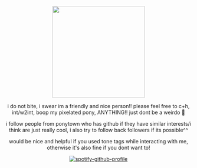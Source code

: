 <div align="center">
<img width="250" src="https://github.com/user-attachments/assets/4e682f04-1564-4c8d-ac35-21ac390a13ce">

i do not bite, i swear im a friendly and nice person!! please feel free to c+h, int/w2int, boop my pixelated pony, ANYTHING!! just dont be a weirdo 🥲

i follow people from ponytown who has github if they have similar interests/i think are just really cool, i also try to follow back followers if its possible^^

would be nice and helpful if you used tone tags while interacting with me, otherwise it's also fine if you dont want to!

[![spotify-github-profile](https://spotify-github-profile.kittinanx.com/api/view?uid=0peo08kixd2cq5azcvpkxhvb5&cover_image=false&theme=novatorem&show_offline=false&background_color=121212&interchange=false&bar_color=7eb8dd&bar_color_cover=false)](https://github.com/kittinan/spotify-github-profile)
</div>
